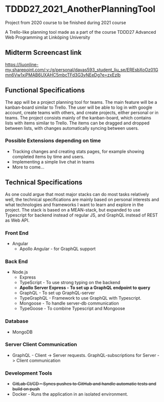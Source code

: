 # TDDD27_2021_AnotherPlanningTool

Project from 2020 course to be finished during 2021 course

A Trello-like planning tool made as a part of the course TDDD27 Advanced Web Programming at Linköping University

## Midterm Screencast link

https://liuonline-my.sharepoint.com/:v:/g/personal/davas593_student_liu_se/EREsbXoOz01Gmn6Vw1xjPMAB6UXAHC5mbcTFd3G3yNEeDg?e=zxEzlb

## Functional Specifications

The app will be a project planning tool for teams. The main feature will be a kanban-board similar to Trello. The user will be able to log in with google account, create teams with others, and create projects, either personal or in teams.
The project consists mainly of the kanban-board, which contains lists with items similar to Trello. The items can be dragged and dropped between lists, with changes automatically syncing between users.

### Possible Extensions depending on time

- Tracking changes and creating stats pages, for example showing completed items by time and users.
- Implementing a simple live chat in teams
- More to come...

## Technical Specifications

As one could argue that most major stacks can do most tasks relatively well, the technical specifications are mainly based on personal interests and what technologies and frameworks I want to learn and explore in the project.
The stack is based on a MEAN-stack, but expanded to use Typescript for backend instead of regular JS, and GraphQL instead of REST as Web API.

### Front End

- Angular
  - Apollo Angular - for GraphQL support

### Back End

- Node.js
  - Express
  - TypeScript - To use strong typing on the backend
  - **Apollo Server Express - To set up a GraphQL endpoint to query**
  - GraphQL - To set up GraphQL-server
  - TypeGraphQL - Framework to use GraphQL with Typescript.
  - Mongoose - To handle server-db communication
  - TypeGoose - To combine Typescript and Mongoose

### Database

- MongoDB

### Server Client Communication

- GraphQL - Client -> Server requests. GraphQL-subscriptions for Server -> Client communication

### Development Tools

- ~~GitLab CI/CD - Syncs pushes to GitHub and handle automatic tests and build on push~~
- Docker - Runs the application in an isolated environment.
